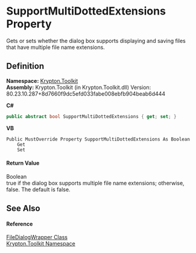 # SupportMultiDottedExtensions Property


Gets or sets whether the dialog box supports displaying and saving files that have multiple file name extensions.



## Definition
**Namespace:** <a href="79d2eac2-21f4-54ff-7552-b20c33c30600.md">Krypton.Toolkit</a>  
**Assembly:** Krypton.Toolkit (in Krypton.Toolkit.dll) Version: 80.23.10.287+8d7660f9dc5efd033fabe008ebfb904beab6d444

**C#**
``` C#
public abstract bool SupportMultiDottedExtensions { get; set; }
```
**VB**
``` VB
Public MustOverride Property SupportMultiDottedExtensions As Boolean
	Get
	Set
```



#### Return Value
Boolean  
true if the dialog box supports multiple file name extensions; otherwise, false. The default is false.

## See Also


#### Reference
<a href="eec64c5e-c86e-9628-c49c-0f686fc764d7.md">FileDialogWrapper Class</a>  
<a href="79d2eac2-21f4-54ff-7552-b20c33c30600.md">Krypton.Toolkit Namespace</a>  

